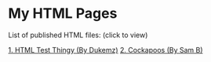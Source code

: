 # My HTML Pages
List of published HTML files: (click to view)

[1. HTML Test Thingy (By Dukemz)](https://dukemz.github.io/HTML-Pages/test-thingy)
[2. Cockapoos (By Sam B)](https://dukemz.github.io/HTML-Pages/Cockapoos)
